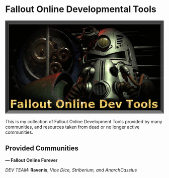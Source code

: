 # Fallout Online Developmental Tools

![alt text](https://github.com/2cwldys/fodev-tools/blob/master/images/oie_bcDSnXA56atf.gif)

This is my collection of Fallout Online Development Tools provided by many communities, and resources taken from dead or no longer active communities.

## Provided Communities

**— Fallout Online Forever**

_DEV TEAM:_ **Ravenis**, _Vice Dice, Striberium, and AnarchCassius_